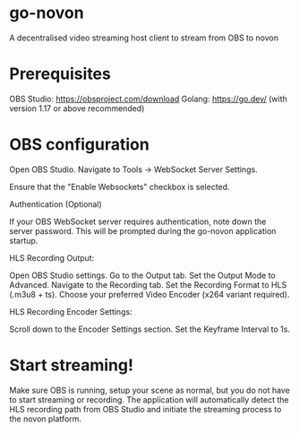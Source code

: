 # go-novon
A decentralised video streaming host client to stream from OBS to novon

# Prerequisites

OBS Studio: https://obsproject.com/download
Golang: https://go.dev/ (with version 1.17 or above recommended)

# OBS configuration

Open OBS Studio.
Navigate to Tools -> WebSocket Server Settings.

Ensure that the "Enable Websockets" checkbox is selected.

Authentication (Optional)

If your OBS WebSocket server requires authentication, note down the server password. This will be prompted during the go-novon application startup.

HLS Recording Output:

Open OBS Studio settings.
Go to the Output tab.
Set the Output Mode to Advanced.
Navigate to the Recording tab.
Set the Recording Format to HLS (.m3u8 + ts).
Choose your preferred Video Encoder (x264 variant required).

HLS Recording Encoder Settings:

Scroll down to the Encoder Settings section.
Set the Keyframe Interval to 1s.

# Start streaming!
Make sure OBS is running, setup your scene as normal, but you do not have to start streaming or recording.
The application will automatically detect the HLS recording path from OBS Studio and initiate the streaming process to the novon platform.
